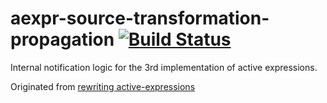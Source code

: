 # aexpr-source-transformation-propagation [![Build Status](https://travis-ci.org/active-expressions/aexpr-source-transformation-propagation.svg?branch=master)](https://travis-ci.org/active-expressions/aexpr-source-transformation-propagation)
Internal notification logic for the 3rd implementation of active expressions.

Originated from [rewriting active-expressions](https://github.com/active-expressions/aexpr-source-transformation-propagation)
